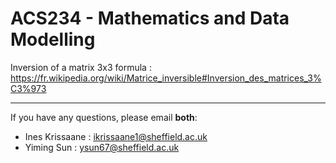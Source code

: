 # ACS234 - Mathematics and Data Modelling 



Inversion of a matrix 3x3 formula :
https://fr.wikipedia.org/wiki/Matrice_inversible#Inversion_des_matrices_3%C3%973
 
 
 ------------------------------------------------------------------------------------------------------------------------------------------
If you have any questions, please email **both**:
- Ines Krissaane : ikrissaane1@sheffield.ac.uk
- Yiming Sun : ysun67@sheffield.ac.uk

